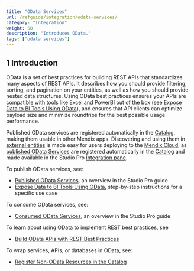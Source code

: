 ```yaml
---
title: "OData Services"
url: /refguide/integration/odata-services/
category: "Integration"
weight: 50
description: "Introduces OData."
tags: ["odata services"]
---
```


## 1 Introduction

OData is a set of best practices for building REST APIs that standardizes many aspects of REST APIs. It describes how you should provide filtering, sorting, and pagination on your entities, as well as how you should provide nested data structures. Using OData best practices ensures your APIs are compatible with tools like Excel and PowerBI out of the box (see [Expose Data to BI Tools Using OData](/howto/integration/exposing-data-to-bi-tools-using-odata/)), and ensures that API clients can optimize payload size and minimize roundtrips for the best possible usage performance. 

Published OData services are registered automatically in the [Catalog](/catalog/), making them usable in other Mendix apps. Discovering and using them in [external entities](/refguide/external-entities/) is made easy for users deploying to the [Mendix Cloud](/developerportal/deploy/mendix-cloud-deploy/), as [published OData Services](/refguide/published-odata-services/) are registered automatically in the [Catalog](/catalog/) and made available in the Studio Pro [Integration pane](/refguide/integration-pane/).

To publish OData services, see:

* [Published OData Services](/refguide/published-odata-services/), an overview in the Studio Pro guide
* [Expose Data to BI Tools Using OData](/howto/integration/exposing-data-to-bi-tools-using-odata/), step-by-step instructions for a specific use case

To consume OData services, see:

* [Consumed OData Services](/refguide/consumed-odata-services/), an overview in the Studio Pro guide

To learn about using OData to implement REST best practices, see

* [Build OData APIs with REST Best Practices](/refguide/build-odata-apis/)

To wrap services, APIs, or databases in OData, see:

* [Register Non-OData Resources in the Catalog
](/catalog/register/register-non-odata-resources/)
